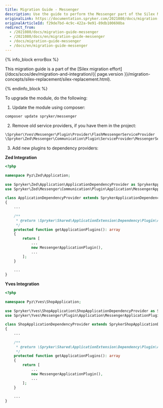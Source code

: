 ```yaml
---
title: Migration Guide - Messenger
description: Use the guide to perform the Messenger part of the Silex Migration Effort.
originalLink: https://documentation.spryker.com/2021080/docs/migration-guide-messenger
originalArticleId: f29de7bd-4c9c-422a-9e91-89db100698ba
redirect_from:
  - /2021080/docs/migration-guide-messenger
  - /2021080/docs/en/migration-guide-messenger
  - /docs/migration-guide-messenger
  - /docs/en/migration-guide-messenger
---
```


{% info_block errorBox %}

This migration guide is a part of the [Silex migration effort](/docs/scos/dev/migration-and-integration/{{ page.version }}/migration-concepts/silex-replacement/silex-replacement.html).

{% endinfo_block %}

To upgrade the module, do the following:

1. Update the module using composer:
```bash
composer update spryker/messenger
```

2. Remove old service providers, if you have them in the project:
```php
\Spryker\Yves\Messenger\Plugin\Provider\FlashMessengerServiceProvider
\Spryker\Zed\Messenger\Communication\Plugin\ServiceProvider\MessengerServiceProviderx
```
3. Add  new plugins to  dependency providers:

**Zed Integration**

```php
<?php
 
namespace Pyz\Zed\Application;
 
use Spryker\Zed\Application\ApplicationDependencyProvider as SprykerApplicationDependencyProvider;
use Spryker\Zed\Messenger\Communication\Plugin\Application\MessengerApplicationPlugin;
 
class ApplicationDependencyProvider extends SprykerApplicationDependencyProvider
{
    ...
 
    /**
     * @return \Spryker\Shared\ApplicationExtension\Dependency\Plugin\ApplicationPluginInterface[]
     */
    protected function getApplicationPlugins(): array
    {
        return [
            ...
            new MessengerApplicationPlugin(),
            ...
        ];
    }
 
    ...
}
```

**Yves Integration**

```php
<?php
 
namespace Pyz\Yves\ShopApplication;
 
use Spryker\Yves\ShopApplication\ShopApplicationDependencyProvider as SprykerShopApplicationDependencyProvider;
use Spryker\Yves\Messenger\Plugin\Application\MessengerApplicationPlugin;
 
class ShopApplicationDependencyProvider extends SprykerShopApplicationDependencyProvider
{
    ...
 
    /**
     * @return \Spryker\Shared\ApplicationExtension\Dependency\Plugin\ApplicationPluginInterface[]
     */
    protected function getApplicationPlugins(): array
    {
        return [
            ...
            new MessengerApplicationPlugin(),
            ...
        ];
    }
 
    ...
}
```
